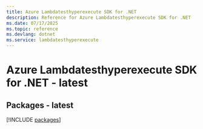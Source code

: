 ```yaml
---
title: Azure Lambdatesthyperexecute SDK for .NET
description: Reference for Azure Lambdatesthyperexecute SDK for .NET
ms.date: 07/17/2025
ms.topic: reference
ms.devlang: dotnet
ms.service: lambdatesthyperexecute
---
```

# Azure Lambdatesthyperexecute SDK for .NET - latest
## Packages - latest
[!INCLUDE [packages](lambdatesthyperexecute-index.md)]